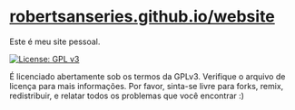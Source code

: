 # [ robertsanseries.github.io/website](https://robertsanseries.github.io/website/)

Este é meu site pessoal.

[![License: GPL v3](https://img.shields.io/badge/License-GPL%20v3-blue.svg)](http://www.gnu.org/licenses/gpl-3.0)

É licenciado abertamente sob os termos da GPLv3. Verifique o arquivo de licença para mais informações. Por favor, sinta-se livre para forks, remix, redistribuir, e relatar todos os problemas que você encontrar :)

